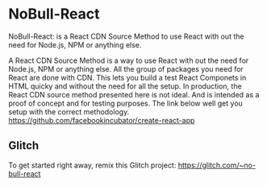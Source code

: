 # NoBull-React
NoBull-React: is a React CDN Source Method to use React with out the need for Node.js, NPM or anything else.

A React CDN Source Method is a way to use React with out the need for Node.js, NPM or anything else.
All the group of packages you need for React are done with CDN.
This lets you build a test React Componets in HTML quicky and without the need for all the setup.
In production, the React CDN source method presented here is not ideal.
And is intended as a proof of concept and for testing purposes.
The link below well get you setup with the correct methodology.
https://github.com/facebookincubator/create-react-app

## Glitch

To get started right away, remix this Glitch project: https://glitch.com/~no-bull-react
